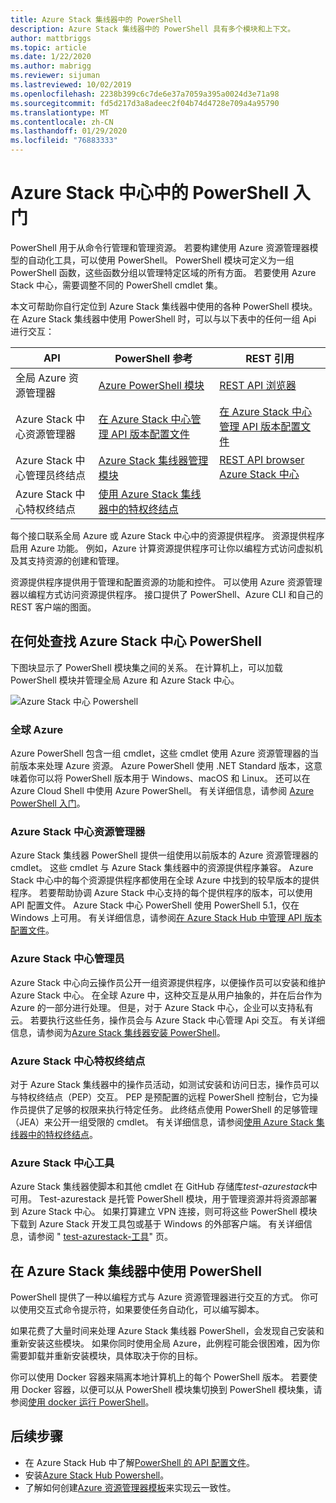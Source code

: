 ```yaml
---
title: Azure Stack 集线器中的 PowerShell
description: Azure Stack 集线器中的 PowerShell 具有多个模块和上下文。
author: mattbriggs
ms.topic: article
ms.date: 1/22/2020
ms.author: mabrigg
ms.reviewer: sijuman
ms.lastreviewed: 10/02/2019
ms.openlocfilehash: 2238b399c6c7de6e37a7059a395a0024d3e71a98
ms.sourcegitcommit: fd5d217d3a8adeec2f04b74d4728e709a4a95790
ms.translationtype: MT
ms.contentlocale: zh-CN
ms.lasthandoff: 01/29/2020
ms.locfileid: "76883333"
---
```

# <a name="get-started-with-powershell-in-azure-stack-hub"></a>Azure Stack 中心中的 PowerShell 入门

PowerShell 用于从命令行管理和管理资源。 若要构建使用 Azure 资源管理器模型的自动化工具，可以使用 PowerShell。 PowerShell 模块可定义为一组 PowerShell 函数，这些函数分组以管理特定区域的所有方面。 若要使用 Azure Stack 中心，需要调整不同的 PowerShell cmdlet 集。

本文可帮助你自行定位到 Azure Stack 集线器中使用的各种 PowerShell 模块。 在 Azure Stack 集线器中使用 PowerShell 时，可以与以下表中的任何一组 Api 进行交互：

| API | PowerShell 参考 | REST 引用 |
| --- | --- | --- |
| 全局 Azure 资源管理器 | [Azure PowerShell 模块](https://github.com/Azure/azure-powershell/blob/master/documentation/azure-powershell-modules.md) | [REST API 浏览器](https://docs.microsoft.com/rest/api/) |
| Azure Stack 中心资源管理器 | [在 Azure Stack 中心管理 API 版本配置文件](azure-stack-version-profiles.md) | [在 Azure Stack 中心管理 API 版本配置文件](azure-stack-version-profiles.md) |
| Azure Stack 中心管理员终结点 | [Azure Stack 集线器管理模块](https://docs.microsoft.com/powershell/azure/azure-stack/overview) | [REST API browser Azure Stack 中心](https://docs.microsoft.com/rest/api/?term=Azure%20Azure%20Stack%20Admin) |
| Azure Stack 中心特权终结点 | [使用 Azure Stack 集线器中的特权终结点](../operator/azure-stack-privileged-endpoint.md) | |

每个接口联系全局 Azure 或 Azure Stack 中心中的资源提供程序。 资源提供程序启用 Azure 功能。 例如，Azure 计算资源提供程序可让你以编程方式访问虚拟机及其支持资源的创建和管理。

资源提供程序提供用于管理和配置资源的功能和控件。 可以使用 Azure 资源管理器以编程方式访问资源提供程序。 接口提供了 PowerShell、Azure CLI 和自己的 REST 客户端的图面。

## <a name="where-to-find-azure-stack-hub-powershell"></a>在何处查找 Azure Stack 中心 PowerShell

下图块显示了 PowerShell 模块集之间的关系。 在计算机上，可以加载 PowerShell 模块并管理全局 Azure 和 Azure Stack 中心。

![Azure Stack 中心 Powershell](media/azure-stack-powershell-overview/Azure-Stack-PowerShell.png)

### <a name="global-azure"></a>全球 Azure

Azure PowerShell 包含一组 cmdlet，这些 cmdlet 使用 Azure 资源管理器的当前版本来处理 Azure 资源。 Azure PowerShell 使用 .NET Standard 版本，这意味着你可以将 PowerShell 版本用于 Windows、macOS 和 Linux。 还可以在 Azure Cloud Shell 中使用 Azure PowerShell。 有关详细信息，请参阅 [Azure PowerShell 入门](https://docs.microsoft.com/powershell/azure/get-started-azureps)。

### <a name="azure-stack-hub-resource-manager"></a>Azure Stack 中心资源管理器

Azure Stack 集线器 PowerShell 提供一组使用以前版本的 Azure 资源管理器的 cmdlet。 这些 cmdlet 与 Azure Stack 集线器中的资源提供程序兼容。 Azure Stack 中心中的每个资源提供程序都使用在全球 Azure 中找到的较早版本的提供程序。 若要帮助协调 Azure Stack 中心支持的每个提供程序的版本，可以使用 API 配置文件。 Azure Stack 中心 PowerShell 使用 PowerShell 5.1，仅在 Windows 上可用。 有关详细信息，请参阅[在 Azure Stack Hub 中管理 API 版本配置文件](azure-stack-version-profiles.md)。

### <a name="azure-stack-hub-administrator"></a>Azure Stack 中心管理员

Azure Stack 中心向云操作员公开一组资源提供程序，以便操作员可以安装和维护 Azure Stack 中心。 在全球 Azure 中，这种交互是从用户抽象的，并在后台作为 Azure 的一部分进行处理。 但是，对于 Azure Stack 中心，企业可以支持私有云。 若要执行这些任务，操作员会与 Azure Stack 中心管理 Api 交互。 有关详细信息，请参阅为[Azure Stack 集线器安装 PowerShell](../operator/azure-stack-powershell-install.md)。

### <a name="azure-stack-hub-privileged-endpoint"></a>Azure Stack 中心特权终结点

对于 Azure Stack 集线器中的操作员活动，如测试安装和访问日志，操作员可以与特权终结点（PEP）交互。 PEP 是预配置的远程 PowerShell 控制台，它为操作员提供了足够的权限来执行特定任务。 此终结点使用 PowerShell 的足够管理（JEA）来公开一组受限的 cmdlet。 有关详细信息，请参阅[使用 Azure Stack 集线器中的特权终结点](../operator/azure-stack-privileged-endpoint.md)。

### <a name="azure-stack-hub-tools"></a>Azure Stack 中心工具

Azure Stack 集线器使脚本和其他 cmdlet 在 GitHub 存储库*test-azurestack*中可用。 Test-azurestack 是托管 PowerShell 模块，用于管理资源并将资源部署到 Azure Stack 中心。 如果打算建立 VPN 连接，则可将这些 PowerShell 模块下载到 Azure Stack 开发工具包或基于 Windows 的外部客户端。 有关详细信息，请参阅 " [test-azurestack-工具](https://github.com/Azure/AzureStack-Tools)" 页。

## <a name="work-with-powershell-in-azure-stack-hub"></a>在 Azure Stack 集线器中使用 PowerShell

PowerShell 提供了一种以编程方式与 Azure 资源管理器进行交互的方式。 你可以使用交互式命令提示符，如果要使任务自动化，可以编写脚本。

如果花费了大量时间来处理 Azure Stack 集线器 PowerShell，会发现自己安装和重新安装这些模块。 如果你同时使用全局 Azure，此例程可能会很困难，因为你需要卸载并重新安装模块，具体取决于你的目标。 

你可以使用 Docker 容器来隔离本地计算机上的每个 PowerShell 版本。 若要使用 Docker 容器，以便可以从 PowerShell 模块集切换到 PowerShell 模块集，请参阅[使用 docker 运行 PowerShell](azure-stack-powershell-user-docker.md)。


## <a name="next-steps"></a>后续步骤

- 在 Azure Stack Hub 中了解[PowerShell 的 API 配置文件](azure-stack-version-profiles.md)。
- 安装[Azure Stack Hub Powershell](../operator/azure-stack-powershell-install.md)。
- 了解如何创建[Azure 资源管理器模板](azure-stack-develop-templates.md)来实现云一致性。
